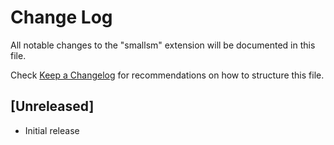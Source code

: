 # Change Log
All notable changes to the "smallsm" extension will be documented in this file.

Check [Keep a Changelog](http://keepachangelog.com/) for recommendations on how to structure this file.

## [Unreleased]
- Initial release
